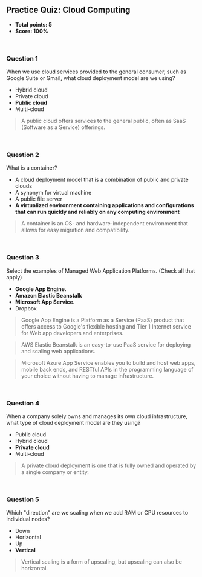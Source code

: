 ## Practice Quiz: Cloud Computing
* **Total points: 5**
* **Score: 100%**

<br>

### Question 1

When we use cloud services provided to the general consumer, such as Google Suite or Gmail, what cloud deployment model are we using?

* Hybrid cloud
* Private cloud
* **Public cloud**
* Multi-cloud

> A public cloud offers services to the general public, often as SaaS (Software as a Service) offerings.

<br>

### Question 2

What is a container?

* A cloud deployment model that is a combination of public and private clouds
* A synonym for virtual machine
* A public file server
* **A virtualized environment containing applications and configurations that can run quickly and reliably on any computing environment**

> A container is an OS- and hardware-independent environment that allows for easy migration and compatibility.

<br>

### Question 3

Select the examples of Managed Web Application Platforms. (Check all that apply)

* **Google App Engine.**
* **Amazon Elastic Beanstalk**
* **Microsoft App Service.**
* Dropbox

> Google App Engine is a Platform as a Service (PaaS) product that offers access to Google's flexible hosting and Tier 1 Internet service for Web app developers and enterprises.

> AWS Elastic Beanstalk is an easy-to-use PaaS service for deploying and scaling web applications.

> Microsoft Azure App Service enables you to build and host web apps, mobile back ends, and RESTful APIs in the programming language of your choice without having to manage infrastructure.

<br>

### Question 4

When a company solely owns and manages its own cloud infrastructure, what type of cloud deployment model are they using?

* Public cloud
* Hybrid cloud
* **Private cloud**
* Multi-cloud

> A private cloud deployment is one that is fully owned and operated by a single company or entity.

<br>

### Question 5

Which "direction" are we scaling when we add RAM or CPU resources to individual nodes?

* Down
* Horizontal
* Up
* **Vertical**

> Vertical scaling is a form of upscaling, but upscaling can also be horizontal.

